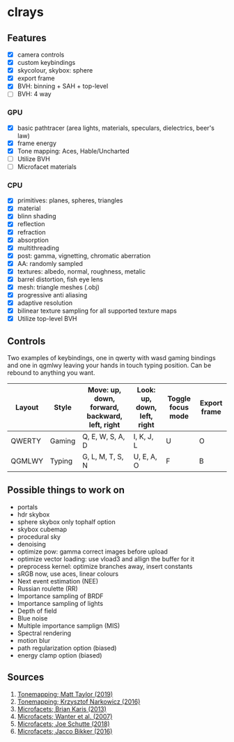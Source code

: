 # clrays

## Features
- [x] camera controls
- [x] custom keybindings
- [x] skycolour, skybox: sphere
- [x] export frame
- [x] BVH: binning + SAH + top-level
- [ ] BVH: 4 way

### GPU
- [x] basic pathtracer (area lights, materials, speculars, dielectrics, beer's law)
- [x] frame energy
- [x] Tone mapping: Aces, Hable/Uncharted
- [ ] Utilize BVH
- [ ] Microfacet materials

### CPU
- [x] primitives: planes, spheres, triangles
- [x] material
- [x] blinn shading
- [x] reflection
- [x] refraction
- [x] absorption
- [x] multithreading
- [x] post: gamma, vignetting, chromatic aberration
- [x] AA: randomly sampled
- [x] textures: albedo, normal, roughness, metalic
- [x] barrel distortion, fish eye lens
- [x] mesh: triangle meshes (.obj)
- [x] progressive anti aliasing
- [x] adaptive resolution
- [x] bilinear texture sampling for all supported texture maps
- [x] Utilize top-level BVH

## Controls

Two examples of keybindings, one in qwerty with wasd gaming bindings and one in qgmlwy leaving your hands in touch typing position.
Can be rebound to anything you want.

Layout  | Style | Move: up, down, forward, backward, left, right | Look: up, down, left, right | Toggle focus mode | Export frame
--------|-------|------------------------------------------------|-----------------------------|-------------------|---------------
QWERTY  |Gaming | Q, E, W, S, A, D                               | I, K, J, L                  | U                 | O
QGMLWY  |Typing | G, L, M, T, S, N                               | U, E, A, O                  | F                 | B

## Possible things to work on
- portals
- hdr skybox
- sphere skybox only tophalf option
- skybox cubemap
- procedural sky
- denoising
- optimize pow: gamma correct images before upload
- optimize vector loading: use vload3 and allign the buffer for it
- preprocess kernel: optimize branches away, insert constants
- sRGB now, use aces, linear colours
- Next event estimation (NEE)
- Russian roulette (RR)
- Importance sampling of BRDF
- Importance sampling of lights
- Depth of field
- Blue noise
- Multiple importance samplign (MIS)
- Spectral rendering
- motion blur
- path regularization option (biased)
- energy clamp option (biased)

## Sources
1. [Tonemapping; Matt Taylor (2019)](https://64.github.io/tonemapping/)
2. [Tonemapping; Krzysztof Narkowicz (2016)](https://knarkowicz.wordpress.com/2016/01/06/aces-filmic-tone-mapping-curve/)
3. [Microfacets; Brian Karis (2013)](http://graphicrants.blogspot.com/2013/08/specular-brdf-reference.html)
4. [Microfacets; Wanter et al. (2007)](https://www.cs.cornell.edu/~srm/publications/EGSR07-btdf.pdf)
5. [Microfacets; Joe Schutte (2018)](https://schuttejoe.github.io/post/ggximportancesamplingpart1/)
6. [Microfacets; Jacco Bikker (2016)](https://www.cs.uu.nl/docs/vakken/magr/portfolio/INFOMAGR/lecture13.pdf)
<!---
[Microfacets; Eric Heitz (2018)]https://jcgt.org/published/0007/04/01/paper.pdf
--->
